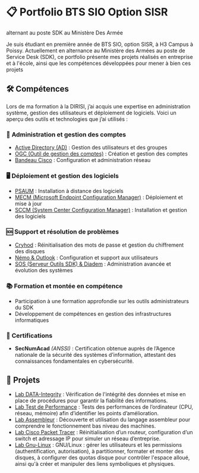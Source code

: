 # :clipboard: Portfolio BTS SIO Option SISR
alternant au poste SDK au Ministère Des Armée

Je suis étudiant en première année de BTS SIO, option SISR, à H3 Campus à Poissy. Actuellement en alternance au Ministère des Armées au poste de Service Desk (SDK), ce portfolio présente mes projets réalisés en entreprise et à l'école, ainsi que les compétences développées pour mener à bien ces projets 

## 🛠️ Compétences

Lors de ma formation à la DIRISI, j’ai acquis une expertise en administration système, gestion des utilisateurs et déploiement de logiciels. Voici un aperçu des outils et technologies que j’ai utilisés :

### 🔐 **Administration et gestion des comptes**
- [Active Directory (AD)](./Entreprise/formation_outils/AD) : Gestion des utilisateurs et des groupes
- [OGC (Outil de gestion des comptes)](./Entreprise/formation_outils/OGC) : Création et gestion des comptes
- [Bandeau Cisco](./Entreprise/formation_outils/Bandeau_Cisco) : Configuration et administration réseau

### 🖥️ **Déploiement et gestion des logiciels**
- [PSAUM](./Entreprise/formation_outils/PSAUM) : Installation à distance des logiciels
- [MECM (Microsoft Endpoint Configuration Manager)](.Entreprise/formation_outils/MECM) : Déploiement et mise à jour
- [SCCM (System Center Configuration Manager)](./Entreprise/formation_outils/SCCM) : Installation et gestion des logiciels

### 🆘 **Support et résolution de problèmes**
- [Cryhod](./Entreprise/formation_outils/CRYHOD) : Réinitialisation des mots de passe et gestion du chiffrement des disques
- [Némo & Outlook](./Entreprise/formation_outils/Némo_Outlook) : Configuration et support aux utilisateurs
- [SOS (Serveur Outils SDK) & Diadem](./Entreprise/formation_outils/SOS_Diadem) : Administration avancée et évolution des systèmes

### 📚 **Formation et montée en compétence**
- Participation à une formation approfondie sur les outils administrateurs du SDK
- Développement de compétences en gestion des infrastructures informatiques

### 🏅 **Certifications**

- **SecNumAcad** *(ANSSI)* : Certification obtenue auprès de l’Agence nationale de la sécurité des systèmes d’information, attestant des connaissances fondamentales en cybersécurité.

## :page_facing_up: Projets
- [Lab DATA-Integrity](./Cours/Lab_DATA-Integrity) : Vérification de l'intégrité des données et mise en place de procédures pour garantir la fiabilité des informations.
- [Lab Test de Performance](./Cours/Lab_Test_de_Performance) : Tests des performances de l’ordinateur (CPU, réseau, mémoire) afin d’identifier les points d’amélioration.
- [Lab Assembleur](./Cours/Lab_Assembleur) : Découverte et utilisation du langage assembleur pour comprendre le fonctionnement bas niveau des machines.
- [Lab Cisco Packet Tracer](./Cours/Lab_Cisco_Packet_Tracer) : Réinitialisation d’un routeur, configuration d’un switch et adressage IP pour simuler un réseau d’entreprise.
- [Lab Gnu-Linux](./Cours/Lab_GNU_Linux) :
GNU/Linux : gérer les utilisateurs et les permissions (authentification, autorisation), à partitionner, formater et monter des disques, à configurer des quotas disque pour contrôler l'espace alloué, ainsi qu'à créer et manipuler des liens symboliques et physiques.
